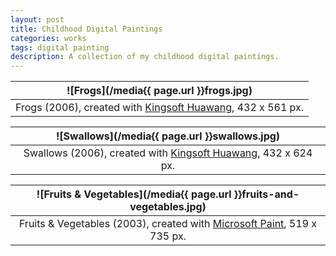 ```yaml
---
layout: post
title: Childhood Digital Paintings
categories: works
tags: digital painting
description: A collection of my childhood digital paintings.
---
```


![Frogs](/media{{ page.url }}frogs.jpg) |
:----------: |
Frogs (2006), created with [Kingsoft Huawang](http://cp.iciba.com/huawang.html), 432 x 561 px. |

![Swallows](/media{{ page.url }}swallows.jpg) |
:----------: |
Swallows (2006), created with [Kingsoft Huawang](http://cp.iciba.com/huawang.html), 432 x 624 px. |

![Fruits & Vegetables](/media{{ page.url }}fruits-and-vegetables.jpg) |
:----------: |
Fruits & Vegetables (2003), created with [Microsoft Paint](https://en.wikipedia.org/wiki/Microsoft_Paint), 519 x 735 px. |
